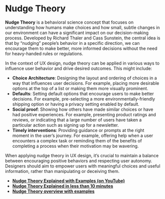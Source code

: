 # Nudge Theory

**Nudge Theory** is a behavioral science concept that focuses on understanding how humans make choices and how small, subtle changes in our environment can have a significant impact on our decision-making process. Developed by Richard Thaler and Cass Sunstein, the central idea is that by “nudging” people’s behavior in a specific direction, we can encourage them to make better, more informed decisions without the need for heavy-handed rules or regulations.

In the context of UX design, nudge theory can be applied in various ways to influence user behavior and drive desired outcomes. This might include:

- **Choice Architecture**: Designing the layout and ordering of choices in a way that influences user decisions. For example, placing more desirable options at the top of a list or making them more visually prominent.
- **Defaults**: Setting default options that encourage users to make better decisions. For example, pre-selecting a more environmentally-friendly shipping option or having a privacy setting enabled by default.
- **Social proof**: Showing how others have made similar choices or have had positive experiences. For example, presenting product ratings and reviews, or indicating that a large number of users have taken a particular action such as signing up for a newsletter.
- **Timely interventions**: Providing guidance or prompts at the right moment in the user’s journey. For example, offering help when a user encounters a complex task or reminding them of the benefits of completing a process when their motivation may be wavering.

When applying nudge theory in UX design, it’s crucial to maintain a balance between encouraging positive behaviors and respecting user autonomy. Designers should aim to empower users with meaningful choices and useful information, rather than manipulating or deceiving them.

- **[Nudge Theory Explained with Examples (on YouTube)](https://www.youtube.com/watch?v=u3yxxteiyya&ab_channel=epm)**
- **[Nudge Theory Explained in less than 10 minutes](https://youtu.be/fA5eGIMZTRQ)**
- **[Nudge Theory overview with examples](https://www.businessballs.com/improving-workplace-performance/nudge-theory/)**
